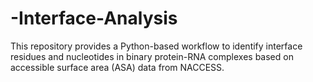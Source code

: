 # -Interface-Analysis
This repository provides a Python-based workflow to identify interface residues and nucleotides in binary protein-RNA complexes based on accessible surface area (ASA) data from NACCESS. 
